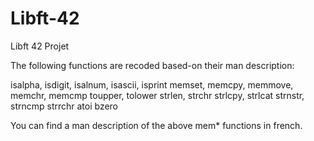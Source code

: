 # Libft-42
Libft 42 Projet

The following functions are recoded based-on their man description:

isalpha, isdigit, isalnum, isascii, isprint
memset, memcpy, memmove, memchr, memcmp
toupper, tolower
strlen, strchr
strlcpy, strlcat
strnstr, strncmp
strrchr
atoi
bzero

You can find a man description of the above mem* functions in french.
